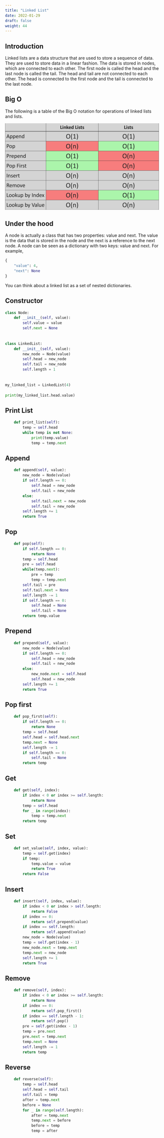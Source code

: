 ```yaml
---
title: "Linked List"
date: 2022-01-29
draft: false
weight: 44
---
```


## Introduction

Linked lists are a data structure that are used to store a sequence of data. They are used to store data in a linear fashion. The data is stored in nodes, which are connected to each other. The first node is called the head and the last node is called the tail. The head and tail are not connected to each other. The head is connected to the first node and the tail is connected to the last node.

## Big O

The following is a table of the Big O notation for operations of linked lists and lists.

![Big O notation for linked lists](/images/LinkedLists_BigO.png)

## Under the hood

A node is actually a class that has two properties: value and next. The value is the data that is stored in the node and the next is a reference to the next node. A node can be seen as a dictionary with two keys: value and next. For example,

```python
{
    "value": 4,
    "next": None
}
```

You can think about a linked list as a set of nested dictionaries.

## Constructor

```python
class Node:
    def __init__(self, value):
        self.value = value
        self.next = None
        

class LinkedList:
    def __init__(self, value):
        new_node = Node(value)
        self.head = new_node
        self.tail = new_node
        self.length = 1

 
my_linked_list = LinkedList(4)

print(my_linked_list.head.value)
```

## Print List

```python
    def print_list(self):
        temp = self.head
        while temp is not None:
            print(temp.value)
            temp = temp.next
```

## Append

```python
    def append(self, value):
        new_node = Node(value)
        if self.length == 0:
            self.head = new_node
            self.tail = new_node
        else:
            self.tail.next = new_node
            self.tail = new_node
        self.length += 1
        return True
```

## Pop

```python
    def pop(self):
        if self.length == 0:
            return None
        temp = self.head
        pre = self.head
        while(temp.next):
            pre = temp
            temp = temp.next
        self.tail = pre
        self.tail.next = None
        self.length -= 1
        if self.length == 0:
            self.head = None
            self.tail = None
        return temp.value
```

## Prepend

```python
    def prepend(self, value):
        new_node = Node(value)
        if self.length == 0:
            self.head = new_node
            self.tail = new_node
        else:
            new_node.next = self.head
            self.head = new_node
        self.length += 1
        return True
```

## Pop first

```python
    def pop_first(self):
        if self.length == 0:
            return None
        temp = self.head
        self.head = self.head.next
        temp.next = None
        self.length -= 1
        if self.length == 0:
            self.tail = None
        return temp
```

## Get

```python
    def get(self, index):
        if index < 0 or index >= self.length:
            return None
        temp = self.head
        for _ in range(index):
            temp = temp.next
        return temp
```

## Set

```python
    def set_value(self, index, value):
        temp = self.get(index)
        if temp:
            temp.value = value
            return True
        return False
```

## Insert

```python
    def insert(self, index, value):
        if index < 0 or index > self.length:
            return False
        if index == 0:
            return self.prepend(value)
        if index == self.length:
            return self.append(value)
        new_node = Node(value)
        temp = self.get(index - 1)
        new_node.next = temp.next
        temp.next = new_node
        self.length += 1   
        return True  
```

## Remove

```python
    def remove(self, index):
        if index < 0 or index >= self.length:
            return None
        if index == 0:
            return self.pop_first()
        if index == self.length - 1:
            return self.pop()
        pre = self.get(index - 1)
        temp = pre.next
        pre.next = temp.next
        temp.next = None
        self.length -= 1
        return temp
```

## Reverse

```python
    def reverse(self):
        temp = self.head
        self.head = self.tail
        self.tail = temp
        after = temp.next
        before = None
        for _ in range(self.length):
            after = temp.next
            temp.next = before
            before = temp
            temp = after
```